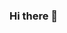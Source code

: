 ### Hi there 👋

<!--
**neavesVoltio/neavesvoltio** is a ✨ _special_ ✨ repository because its `README.md` (this file) appears on your GitHub profile.

Here are some ideas to get you started:
ultima correccion 01/02/*2023
- 🔭 I’m currently working on ...
- 🌱 I’m currently learning ...
- 👯 I’m looking to collaborate on ...
- 🤔 I’m looking for help with ...
- 💬 Ask me about ...
- 📫 How to reach me: ...
- 😄 Pronouns: ...
- ⚡ Fun fact: ...
-->
